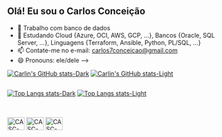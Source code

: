 ## Olá! Eu sou o Carlos Conceição

- 🔭 Trabalho com banco de dados
- 🌱 Estudando Cloud {Azure, OCI, AWS, GCP, ...}, Bancos {Oracle, SQL Server, ...}, Linguagens {Terraform, Ansible, Python, PL/SQL, ...}
- 📫 Contate-me no e-mail: carlos7conceicao@gmail.com
- 😄 Pronouns: ele/dele
-->

[![Carlin's GitHub stats-Dark](https://github-readme-stats.vercel.app/api?username=cascsacramento&show_icons=true&theme=dark#gh-dark-mode-only&include_all_commits=true&count_private=true)](https://github.com/cascsacramento/github-readme-stats#gh-dark-mode-only)
[![Carlin's GitHub stats-Light](https://github-readme-stats.vercel.app/api?username=cascsacramento&show_icons=true&theme=default#gh-light-mode-only&include_all_commits=true&count_private=true)](https://github.com/cascsacramento/github-readme-stats#gh-light-mode-only)

##

[![Top Langs stats-Dark](https://github-readme-stats.vercel.app/api/top-langs/?username=cascsacramento&layout=pie&theme=dark#gh-dark-mode-only)](https://github.com/cascsacramento/github-readme-stats#gh-dark-mode-only)
[![Top Langs stats-Light](https://github-readme-stats.vercel.app/api/top-langs/?username=cascsacramento&layout=pie&theme=default#gh-light-mode-only)](https://github.com/cascsacramento/github-readme-stats#gh-light-mode-only)

<!-- 
Ninguem ve esse comentario... Se trata de uma outra forma de apresentar o stats

##

<div>
  <img width="48%" src="https://github-readme-stats.vercel.app/api?username=cascsacramento&show_icons=true&theme=dark&include_all_commits=true&count_private=true"/>
  <img width="50%" src="https://github-readme-stats.vercel.app/api/top-langs/?username=cascsacramento&layout=compact&langs_count=16&theme=dark"/>
</div>

-->

##

<div style="display: inline_block"><br>
  <img align="center" alt="CASC-SQLServer" height="30" width="40" src="https://cdn.jsdelivr.net/gh/devicons/devicon@latest/icons/microsoftsqlserver/microsoftsqlserver-plain-wordmark.svg" />
  <img align="center" alt="CASC-SQLDeveloper" height="30" width="40" src="https://cdn.jsdelivr.net/gh/devicons/devicon@latest/icons/sqldeveloper/sqldeveloper-original.svg" />
  <img align="center" alt="CASC-SQL" height="30" width="40" src="https://cdn.jsdelivr.net/gh/devicons/devicon@latest/icons/azuresqldatabase/azuresqldatabase-original.svg" />
          
</div>

##
